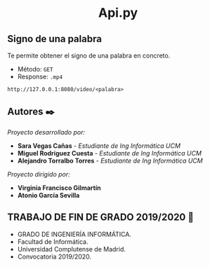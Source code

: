 <h1 align="center">Api.py</h1>


## Signo de una palabra

Te permite obtener el signo de una palabra en concreto. 
* Método: ``GET``
* Response: ``.mp4``

```
http://127.0.0.1:8080/video/<palabra>

```



## Autores ✒️

_Proyecto desarrollado por:_

* **Sara Vegas Cañas** - *Estudiante de Ing Informática UCM* 
* **Miguel Rodríguez Cuesta** - *Estudiante de Ing Informática UCM*
* **Alejandro Torralbo Torres** - *Estudiante de Ing Informática UCM*

_Proyecto dirigido por:_

* **Virginia Francisco Gilmartín**
* **Atonio García Sevilla** 


<h2>TRABAJO DE FIN DE GRADO 2019/2020 📌</h2> 

* GRADO DE INGENIERÍA INFORMÁTICA.
* Facultad de Informática.
* Universidad Complutense de Madrid.
* Convocatoria 2019/2020.


